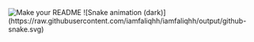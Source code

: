 <img width="1834" alt="Make your README" src="https://github.com/iamfaliqhh/iamfaliqhh/assets/89394027/aa010e62-4a64-4a41-b6c5-6f55d5b8b705">
![Snake animation (dark)](https://raw.githubusercontent.com/iamfaliqhh/iamfaliqhh/output/github-snake.svg)
